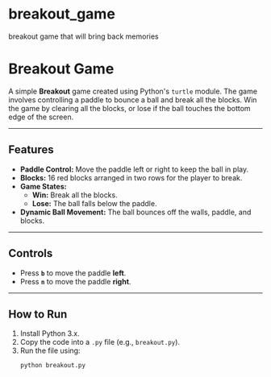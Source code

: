 # breakout_game
breakout game that will bring back memories
# Breakout Game

A simple **Breakout** game created using Python's `turtle` module. The game involves controlling a paddle to bounce a ball and break all the blocks. Win the game by clearing all the blocks, or lose if the ball touches the bottom edge of the screen.

---

## Features
- **Paddle Control:** Move the paddle left or right to keep the ball in play.
- **Blocks:** 16 red blocks arranged in two rows for the player to break.
- **Game States:**
  - **Win:** Break all the blocks.
  - **Lose:** The ball falls below the paddle.
- **Dynamic Ball Movement:** The ball bounces off the walls, paddle, and blocks.

---

## Controls
- Press **`b`** to move the paddle **left**.
- Press **`n`** to move the paddle **right**.

---

## How to Run
1. Install Python 3.x.
2. Copy the code into a `.py` file (e.g., `breakout.py`).
3. Run the file using:
   ```bash
   python breakout.py
